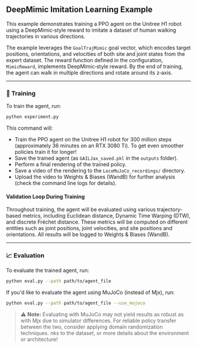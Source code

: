 ## DeepMimic Imitation Learning Example

This example demonstrates training a PPO agent on the Unitree H1 robot using a DeepMimic‑style reward
to imitate a dataset of human walking trajectories in various directions.

The example leverages the `GoalTrajMimic` goal vector, which encodes target positions, orientations, and velocities
of both site and joint states from the expert dataset. The reward function defined in the configuration, `MimicReward`,
implements DeepMimic‑style reward. By the end of training, the agent can walk in multiple directions and rotate 
around its z‑axis.

---

### 🚀 Training

To train the agent, run:

```bash
python experiment.py
```

This command will:

- Train the PPO agent on the Unitree H1 robot for 300 million steps (approximately 36 minutes on an RTX 3080 Ti). To get even smoother policies train it for longer!
- Save the trained agent (as `GAILJax_saved.pkl` in the `outputs` folder).
- Perform a final rendering of the trained policy.
- Save a video of the rendering to the `LocoMuJoCo_recordings/` directory.
- Upload the video to Weights & Biases (WandB) for further analysis (check the command line logs for details).


#### Validation Loop During Training

Throughout training, the agent will be evaluated using various trajectory-based metrics, including 
Euclidean distance, Dynamic Time Warping (DTW), and discrete Fréchet distance. These metrics will be 
computed on different entities such as joint positions, joint velocities, and site positions and orientations. 
All results will be logged to Weights & Biases (WandB).

---

### 📈 Evaluation

To evaluate the trained agent, run:

```bash
python eval.py --path path/to/agent_file
```

If you'd like to evaluate the agent using MuJoCo (instead of Mjx), run:

```bash
python eval.py --path path/to/agent_file --use_mujoco
```

> ⚠️ **Note:** Evaluating with MuJoCo may not yield results as robust as with Mjx due to simulator differences. For reliable policy transfer between the two, consider applying domain randomization techniques.
nks to the dataset, or more details about the environment or architecture!
